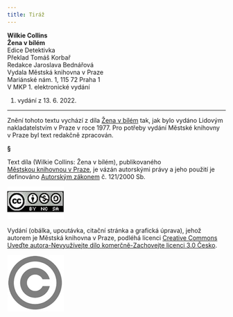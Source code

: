 ```yaml
---
title: Tiráž
---
```


**Wilkie Collins    
Žena v bílém**  
Edice Detektivka  
Překlad Tomáš Korbař  
Redakce Jaroslava Bednářová  
Vydala Městská knihovna v Praze  
Mariánské nám. 1, 115 72 Praha 1  
V MKP 1. elektronické vydání  
1. vydání z 13. 6. 2022.

***

Znění tohoto textu vychází z díla [Žena v bílém](https://search.mlp.cz/cz/titul/zena-v-bilem/140826/#/) tak, jak bylo vydáno Lidovým nakladatelstvím v Praze v roce 1977. Pro potřeby vydání Městské knihovny v Praze byl text redakčně zpracován.

**§**

Text díla (Wilkie Collins: Žena v bílém), publikovaného [Městskou knihovnou v Praze](https://www.mlp.cz/cz/), je vázán autorskými právy a jeho použití je definováno [Autorským zákonem](https://www.mkcr.cz/predpisy-zakonu-709.html) č. 121/2000 Sb.

[![image001.jpg](./resources/image001_fmt.jpeg)](https://creativecommons.org/licenses/by-nc-sa/3.0/cz/)

Vydání (obálka, upoutávka, citační stránka a grafická úprava), jehož autorem je Městská knihovna v Praze, podléhá licenci [Creative Commons Uveďte autora-Nevyužívejte dílo komerčně-Zachovejte licenci 3.0 Česko](https://creativecommons.org/licenses/by-nc-sa/3.0/cz/).


![image002.jpg](./resources/image002_fmt.jpeg)